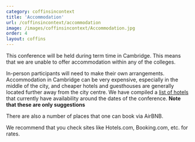```yaml
---
category: coffinsincontext
title: 'Accommodation'
url: /coffinsincontext/accommodation
image: /images/coffinsincontext/Accommodation.jpg
order: 4
layout: coffins
---
```


This conference will be held during term time in Cambridge. This means that we are unable to offer accommodation within any of the colleges. 

In-person participants will need to make their own arrangements. Accommodation in Cambridge can be very expensive, especially in the middle of 
the city, and cheaper hotels and guesthouses are generally located further away from the city centre. We have compiled a 
[list of hotels](../Hotels.pdf) that currently have availability around the dates of the conference. **Note that these are only suggestions**

There are also a number of places that one can book via AirBNB. 

We recommend that you check sites like Hotels.com, Booking.com, etc. for rates. 
